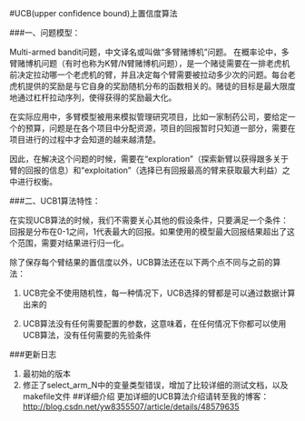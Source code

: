 #UCB(upper confidence bound)上置信度算法

###一、问题模型：

Multi-armed bandit问题，中文译名或叫做“多臂赌博机”问题。
在概率论中，多臂赌博机问题（有时也称为K臂/N臂赌博机问题），是一个赌徒需要在一排老虎机前决定拉动哪一个老虎机的臂，并且决定每个臂需要被拉动多少次的问题。每台老虎机提供的奖励是与它自身的奖励随机分布的函数相关的。赌徒的目标是最大限度地通过杠杆拉动序列，使得获得的奖励最大化。

在实际应用中，多臂模型被用来模拟管理研究项目，比如一家制药公司，要给定一个的预算，问题是在各个项目中分配资源，项目的回报暂时只知道一部分，需要在项目进行的过程中才会知道的越来越清楚。

因此，在解决这个问题的时候，需要在“exploration”（探索新臂以获得跟多关于臂的回报的信息）和“exploitation”（选择已有回报最高的臂来获取最大利益）之中进行权衡。

###二、UCB1算法特性：

在实现UCB算法的时候，我们不需要关心其他的假设条件，只要满足一个条件：回报是分布在0-1之间，1代表最大的回报。如果使用的模型最大回报结果超出了这个范围，需要对结果进行归一化。

除了保存每个臂结果的置信度以外，UCB算法还在以下两个点不同与之前的算法：

1. UCB完全不使用随机性，每一种情况下，UCB选择的臂都是可以通过数据计算出来的

2. UCB算法没有任何需要配置的参数，这意味着，在任何情况下你都可以使用UCB算法，没有任何需要的先验条件

###更新日志
1. 最初始的版本
2. 修正了select_arm_N中的变量类型错误，增加了比较详细的测试文档，以及makefile文件
##详细介绍
更加详细的UCB算法介绍请转至我的博客：   
http://blog.csdn.net/yw8355507/article/details/48579635
